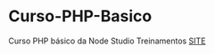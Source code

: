 # Curso-PHP-Basico
 Curso PHP básico da Node Studio Treinamentos [SITE](https://www.nodestudio.com.br/curso/curso-de-php-7) 
